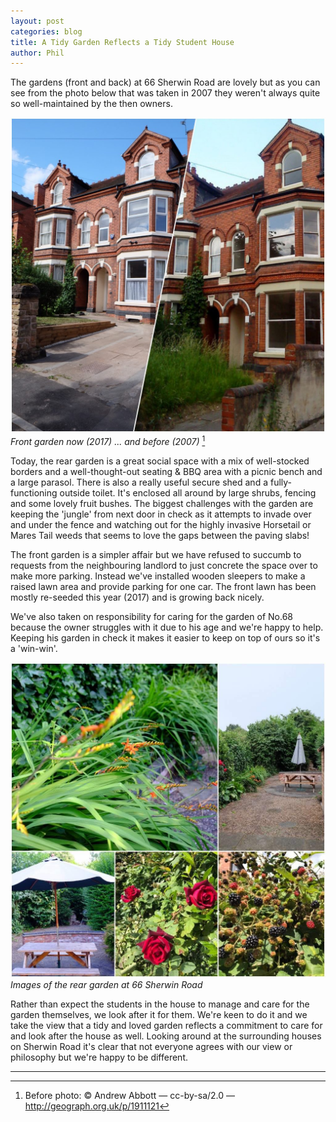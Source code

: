 ```yaml
---
layout: post
categories: blog
title: A Tidy Garden Reflects a Tidy Student House
author: Phil
---
```

The gardens (front and back) at 66 Sherwin Road are lovely but as you can see from the photo below that was taken in 2007 they weren't always quite so well-maintained by the then owners.

![After (2017) and before (2007)](/assets/images/garden-after-and-before.jpg)
_Front garden now (2017) ... and before (2007)_ [^footnote-1]

Today, the rear garden is a great social space with a mix of well-stocked borders and a well-thought-out seating & BBQ area with a picnic bench and a large parasol. There is also a really useful secure shed and a fully-functioning outside toilet. It's enclosed all around by large shrubs, fencing and some lovely fruit bushes.
The biggest challenges with the garden are keeping the 'jungle' from next door in check as it attempts to invade over and under the fence and watching out for the highly invasive Horsetail or Mares Tail weeds that seems to love the gaps between the paving slabs!

The front garden is a simpler affair but we have refused to succumb to requests from the neighbouring landlord to just concrete the space over to make more parking. Instead we've installed wooden sleepers to make a raised lawn area and provide parking for one car. The front lawn has been mostly re-seeded this year (2017) and is growing back nicely.

We've also taken on responsibility for caring for the garden of No.68 because the owner struggles with it due to his age and we're happy to help. Keeping his garden in check it makes it easier to keep on top of ours so it's a 'win-win'.

![Images of the back garden at 66 Sherwin Road](/assets/images/gallery/garden-collage.jpg)
_Images of the rear garden at 66 Sherwin Road_

Rather than expect the students in the house to manage and care for the garden themselves, we look after it for them. We're keen to do it and we take the view that a tidy and loved garden reflects a commitment to care for and look after the house as well. Looking around at the surrounding houses on Sherwin Road it's clear that not everyone agrees with our view or philosophy but we're happy to be different.

---
[^footnote-1]: Before photo: &copy; Andrew Abbott — cc-by-sa/2.0 — <http://geograph.org.uk/p/1911121>
